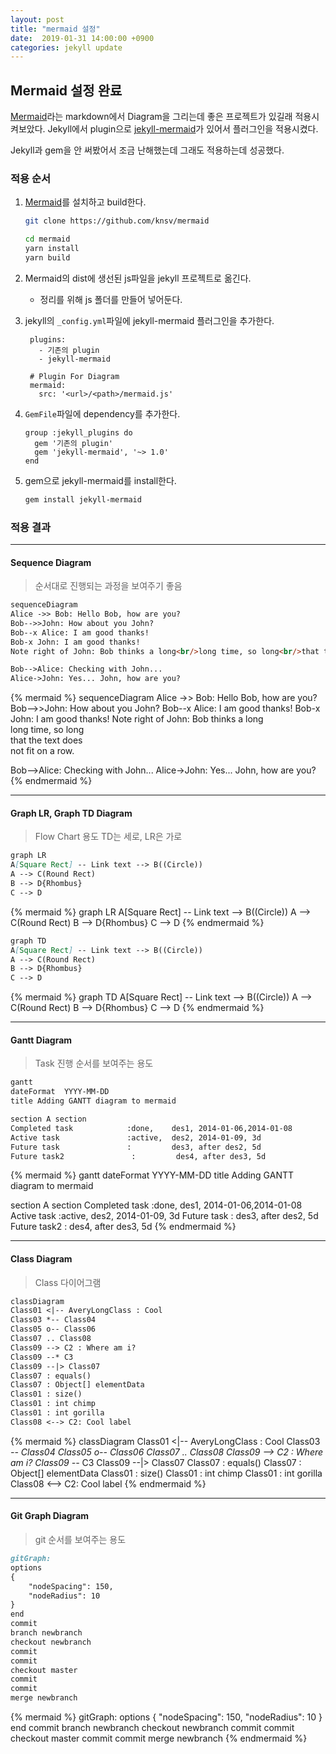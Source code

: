 ```yaml
---
layout: post
title: "mermaid 설정"
date:  2019-01-31 14:00:00 +0900
categories: jekyll update
---
```

## Mermaid 설정 완료
[Mermaid][mermaid_link]라는 markdown에서 Diagram을 그리는데 좋은 프로젝트가 있길래 적용시켜보았다.
Jekyll에서 plugin으로 [jekyll-mermaid][jekyll_mermaid_link]가 있어서 플러그인을 적용시켰다.

Jekyll과 gem을 안 써봤어서 조금 난해했는데 그래도 적용하는데 성공했다.

### 적용 순서

1. [Mermaid][mermaid_link]를 설치하고 build한다.
    ```bash
    git clone https://github.com/knsv/mermaid

    cd mermaid
    yarn install
    yarn build
    ```

2. Mermaid의 dist에 생선된 js파일을 jekyll 프로젝트로 옮긴다.
    - 정리를 위해 js 폴더를 만들어 넣어둔다.

3. jekyll의 `_config.yml`파일에 jekyll-mermaid 플러그인을 추가한다.

   ```gem
    plugins:
      - 기존의 plugin
      - jekyll-mermaid

    # Plugin For Diagram
    mermaid:
      src: '<url>/<path>/mermaid.js'
   ```

4. `GemFile`파일에 dependency를 추가한다.

    ```gem
    group :jekyll_plugins do
      gem '기존의 plugin'
      gem 'jekyll-mermaid', '~> 1.0'
    end
    ```

5. gem으로 jekyll-mermaid를 install한다.
    ```bash
    gem install jekyll-mermaid
    ```

### 적용 결과

--------------------------------

#### Sequence Diagram
> 순서대로 진행되는 과정을 보여주기 좋음

``` md
sequenceDiagram
Alice ->> Bob: Hello Bob, how are you?
Bob-->>John: How about you John?
Bob--x Alice: I am good thanks!
Bob-x John: I am good thanks!
Note right of John: Bob thinks a long<br/>long time, so long<br/>that the text does<br/>not fit on a row.

Bob-->Alice: Checking with John...
Alice->John: Yes... John, how are you?
```

{% mermaid %}
sequenceDiagram
Alice ->> Bob: Hello Bob, how are you?
Bob-->>John: How about you John?
Bob--x Alice: I am good thanks!
Bob-x John: I am good thanks!
Note right of John: Bob thinks a long<br/>long time, so long<br/>that the text does<br/>not fit on a row.

Bob-->Alice: Checking with John...
Alice->John: Yes... John, how are you?
{% endmermaid %}

--------------------------------

#### Graph LR, Graph TD Diagram
> Flow Chart 용도
> TD는 세로, LR은 가로

```md
graph LR
A[Square Rect] -- Link text --> B((Circle))
A --> C(Round Rect)
B --> D{Rhombus}
C --> D
```

{% mermaid %}
graph LR
A[Square Rect] -- Link text --> B((Circle))
A --> C(Round Rect)
B --> D{Rhombus}
C --> D
{% endmermaid %}

```md
graph TD
A[Square Rect] -- Link text --> B((Circle))
A --> C(Round Rect)
B --> D{Rhombus}
C --> D
```

{% mermaid %}
graph TD
A[Square Rect] -- Link text --> B((Circle))
A --> C(Round Rect)
B --> D{Rhombus}
C --> D
{% endmermaid %}

--------------------------------

#### Gantt Diagram
> Task 진행 순서를 보여주는 용도

```md
gantt
dateFormat  YYYY-MM-DD
title Adding GANTT diagram to mermaid

section A section
Completed task            :done,    des1, 2014-01-06,2014-01-08
Active task               :active,  des2, 2014-01-09, 3d
Future task               :         des3, after des2, 5d
Future task2               :         des4, after des3, 5d
```

{% mermaid %}
gantt
dateFormat  YYYY-MM-DD
title Adding GANTT diagram to mermaid

section A section
Completed task            :done,    des1, 2014-01-06,2014-01-08
Active task               :active,  des2, 2014-01-09, 3d
Future task               :         des3, after des2, 5d
Future task2               :         des4, after des3, 5d
{% endmermaid %}

--------------------------------

#### Class Diagram
> Class 다이어그램

```md
classDiagram
Class01 <|-- AveryLongClass : Cool
Class03 *-- Class04
Class05 o-- Class06
Class07 .. Class08
Class09 --> C2 : Where am i?
Class09 --* C3
Class09 --|> Class07
Class07 : equals()
Class07 : Object[] elementData
Class01 : size()
Class01 : int chimp
Class01 : int gorilla
Class08 <--> C2: Cool label
```

{% mermaid %}
classDiagram
Class01 <|-- AveryLongClass : Cool
Class03 *-- Class04
Class05 o-- Class06
Class07 .. Class08
Class09 --> C2 : Where am i?
Class09 --* C3
Class09 --|> Class07
Class07 : equals()
Class07 : Object[] elementData
Class01 : size()
Class01 : int chimp
Class01 : int gorilla
Class08 <--> C2: Cool label
{% endmermaid %}

--------------------------------

#### Git Graph Diagram
> git 순서를 보여주는 용도

```md
gitGraph:
options
{
    "nodeSpacing": 150,
    "nodeRadius": 10
}
end
commit
branch newbranch
checkout newbranch
commit
commit
checkout master
commit
commit
merge newbranch
```
{% mermaid %}
gitGraph:
options
{
    "nodeSpacing": 150,
    "nodeRadius": 10
}
end
commit
branch newbranch
checkout newbranch
commit
commit
checkout master
commit
commit
merge newbranch
{% endmermaid %}

[mermaid_link]: https://github.com/knsv/mermaid
[jekyll_mermaid_link]: https://rubygems.org/gems/jekyll-mermaid/versions/1.0.0
